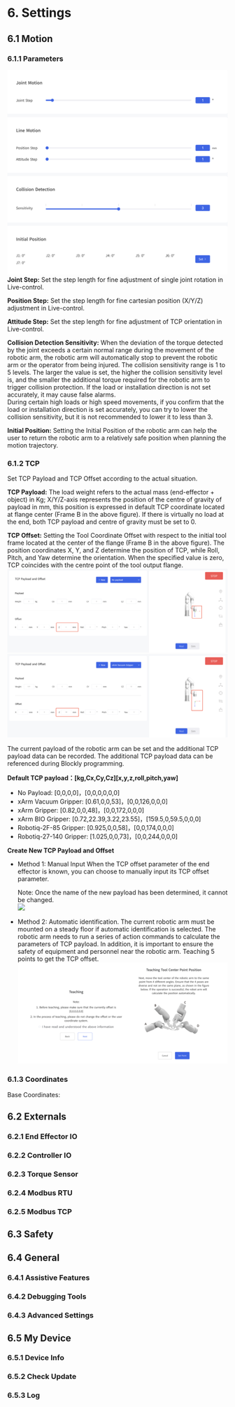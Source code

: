 # 6. Settings

## 6.1 Motion 

### 6.1.1 Parameters
![](assets/settings_parameter.png)
**Joint Step:** Set the step length for fine adjustment of single joint rotation in Live-control.  

**Position Step:** Set the step length for fine cartesian position (X/Y/Z) adjustment in Live-control.  

**Attitude Step:** Set the step length for fine adjustment of TCP orientation in Live-control.  

**Collision Detection Sensitivity:** When the deviation of the torque detected by the joint exceeds a certain normal range during the movement of the robotic arm, the robotic arm will automatically stop to prevent the robotic arm or the operator from being injured. The collision sensitivity range is 1 to 5 levels. The larger the value is set, the higher the collision sensitivity level is, and the smaller the additional torque required for the robotic arm to trigger collision protection. If the load or installation direction is not set accurately, it may cause false alarms.   
During certain high loads or high speed movements, if you confirm that the load or installation direction is set accurately, you can try to lower the collision sensitivity, but it is not recommended to lower it to less than 3. 

**Initial Position:** Setting the Initial Position of the robotic arm can help the user to return the robotic arm to a relatively safe position when planning the motion trajectory.

### 6.1.2 TCP
Set TCP Payload and TCP Offset according to the actual situation.

**TCP Payload:** The load weight refers to the actual mass (end-effector + object) in Kg; X/Y/Z-axis represents the position of the centre of gravity of payload in mm, this position is expressed in default TCP coordinate located at flange center (Frame B in the above figure). If there is virtually no load at the end, both TCP payload and centre of gravity must be set to 0.  

**TCP Offset:** Setting the Tool Coordinate Offset with respect to the initial tool frame located at the center of the flange (Frame B in the above figure). The position coordinates X, Y, and Z determine the position of TCP, while Roll, Pitch, and Yaw determine the orientation. When the specified value is zero, TCP coincides with the centre point of the tool output flange.
![](assets/settings_tcp_2.png)
![](assets/settings_tcp_1.png)

The current payload of the robotic arm can be set and the additional TCP payload data can be recorded. The additional TCP payload data can be referenced during Blockly programming.

**Default TCP payload：[kg,Cx,Cy,Cz][x,y,z,roll,pitch,yaw]**  
* No Payload: [0,0,0,0]，[0,0,0,0,0,0]
* xArm Vacuum Gripper: [0.61,0,0,53]，[0,0,126,0,0,0]
* xArm Gripper: [0.82,0,0,48]，[0,0,172,0,0,0]
* xArm BIO Gripper: [0.72,22.39,3.22,23.55]，[159.5,0,59.5,0,0,0]
* Robotiq-2F-85 Gripper: [0.925,0,0,58]，[0,0,174,0,0,0]
* Robotiq-27-140 Gripper: [1.025,0,0,73]，[0,0,244,0,0,0]

**Create New TCP Payload and Offset**
* Method 1: Manual Input
  When the TCP offset parameter of the end effector is known, you can choose to manually input its TCP offset parameter. 

  Note: Once the name of the new payload has been determined, it cannot be changed.  
  ![](assets/settings_tcp_3.jpg)


* Method 2: Automatic identification.
  The current robotic arm must be mounted on a steady floor if automatic identification is selected. The robotic arm needs to run a series of action commands to calculate the parameters of TCP payload. In addition, it is important to ensure the safety of equipment and personnel near the robotic arm. 
  Teaching 5 points to get the TCP offset.
  ![](assets/settings_tcp_4.jpg)

### 6.1.3 Coordinates

Base Coordinates:

## 6.2 Externals 

### 6.2.1 End Effector IO
### 6.2.2 Controller IO
### 6.2.3 Torque Sensor
### 6.2.4 Modbus RTU
### 6.2.5 Modbus TCP

## 6.3 Safety


## 6.4 General
### 6.4.1 Assistive Features
### 6.4.2 Debugging Tools
### 6.4.3 Advanced Settings

## 6.5 My Device

### 6.5.1 Device Info
### 6.5.2 Check Update
### 6.5.3 Log